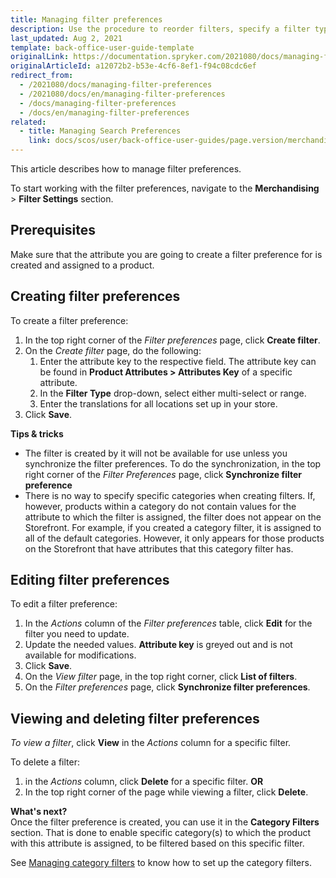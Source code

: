 ```yaml
---
title: Managing filter preferences
description: Use the procedure to reorder filters, specify a filter type and add translations to the filter name in the Back Office.
last_updated: Aug 2, 2021
template: back-office-user-guide-template
originalLink: https://documentation.spryker.com/2021080/docs/managing-filter-preferences
originalArticleId: a12072b2-b53e-4cf6-8ef1-f94c08cdc6ef
redirect_from:
  - /2021080/docs/managing-filter-preferences
  - /2021080/docs/en/managing-filter-preferences
  - /docs/managing-filter-preferences
  - /docs/en/managing-filter-preferences
related:
  - title: Managing Search Preferences
    link: docs/scos/user/back-office-user-guides/page.version/merchandising/search-and-filters/managing-search-preferences.html
---
```


This article describes how to manage filter preferences.

To start working with the filter preferences, navigate to the **Merchandising** > **Filter Settings** section.

## Prerequisites

Make sure that the attribute you are going to create a filter preference for is created and assigned to a product.

## Creating filter preferences

To create a filter preference:
1. In the top right corner of the *Filter preferences* page, click **Create filter**.
2. On the *Create filter* page, do the following:
    1. Enter the attribute key to the respective field. The attribute key can be found in **Product Attributes > Attributes Key** of a specific attribute.
    2. In the **Filter Type** drop-down, select either multi-select or range.
    3. Enter the translations for all locations set up in your store.
3. Click **Save**.

**Tips & tricks**
- The filter is created by it will not be available for use unless you synchronize the filter preferences.
To do the synchronization, in the top right corner of the *Filter Preferences* page, click **Synchronize filter preference**
- There is no way to specify specific categories when creating filters. If, however, products within a category do not contain values for the attribute to which the filter is assigned, the filter does not appear on the Storefront. For example, if you created a category filter, it is assigned to all of the default categories.  However, it only appears for those products on the Storefront that have attributes that this category filter has.

## Editing filter preferences

To edit a filter preference:
1. In the _Actions_ column of the *Filter preferences* table, click **Edit** for the filter you need to update.
2. Update the needed values.
    **Attribute key** is greyed out and is not available for modifications.
 3. Click **Save**.
 4. On the *View filter* page, in the top right corner, click **List of filters**.
 5. On the *Filter preferences* page, click **Synchronize filter preferences**.

## Viewing and deleting filter preferences

 *To view a filter*, click **View** in the _Actions_ column for a specific filter.

To delete a filter:
 1. in the _Actions_ column, click **Delete**  for a specific filter.
 **OR**
2. In the top right corner of the page while viewing a filter, click **Delete**.

**What's next?**
<br>Once the filter preference is created, you can use it in the **Category Filters** section. That is done to enable specific category(s) to which the product with this attribute is assigned, to be filtered based on this specific filter.

See [Managing category filters](/docs/scos/user/back-office-user-guides/{{page.version}}/merchandising/search-and-filters/managing-category-filters.html) to know how to set up the category filters.
